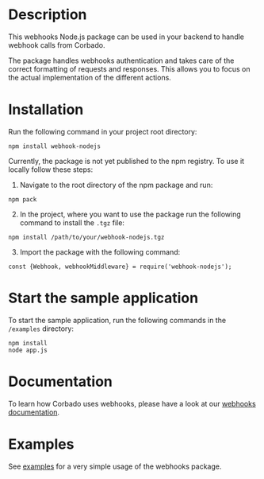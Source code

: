 # Description

This webhooks Node.js package can be used in your backend to handle webhook calls from Corbado.

The package handles webhooks authentication and takes care of the correct formatting of requests and responses. This allows you to focus on the actual implementation of the different actions.

# Installation
Run the following command in your project root directory:

```
npm install webhook-nodejs
```

Currently, the package is not yet published to the npm registry. To use it locally follow these steps:

1. Navigate to the root directory of the npm package and run:
```
npm pack
```
2. In the project, where you want to use the package run the following command to install the `.tgz` file:
```
npm install /path/to/your/webhook-nodejs.tgz
```
3. Import the package with the following command:
```
const {Webhook, webhookMiddleware} = require('webhook-nodejs');
```


# Start the sample application
To start the sample application, run the following commands in the `/examples` directory:

```
npm install
node app.js
```

# Documentation
To learn how Corbado uses webhooks, please have a look at our [webhooks documentation](https://docs.corbado.com/helpful-guides/webhooks).

# Examples
See [examples](examples/app.js) for a very simple usage of the webhooks package.